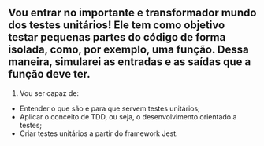 ## Vou entrar no importante e transformador mundo dos testes unitários! Ele tem como objetivo testar pequenas partes do código de forma isolada, como, por exemplo, uma função. Dessa maneira, simularei as entradas e as saídas que a função deve ter.

1. Vou ser capaz de:
  - Entender o que são e para que servem testes unitários;
  - Aplicar o conceito de TDD, ou seja, o desenvolvimento orientado a testes;
  - Criar testes unitários a partir do framework Jest.
